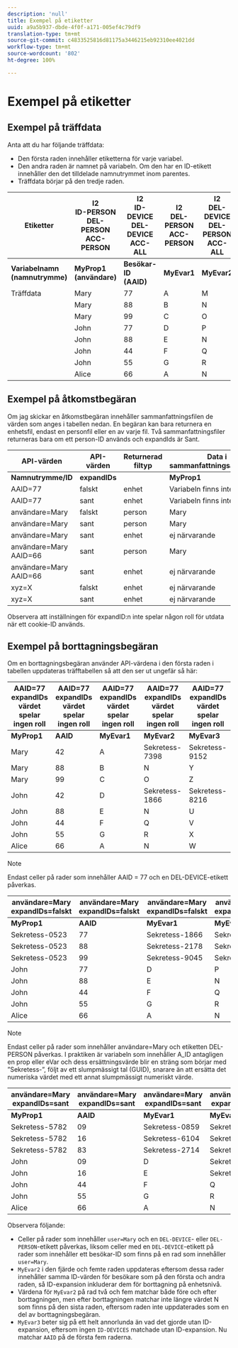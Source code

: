 ```yaml
---
description: 'null'
title: Exempel på etiketter
uuid: a9a5b937-dbde-4f0f-a171-005ef4c79df9
translation-type: tm+mt
source-git-commit: c4833525816d81175a3446215eb92310ee4021dd
workflow-type: tm+mt
source-wordcount: '802'
ht-degree: 100%

---
```



# Exempel på etiketter

## Exempel på träffdata

Anta att du har följande träffdata:

* Den första raden innehåller etiketterna för varje variabel.
* Den andra raden är namnet på variabeln. Om den har en ID-etikett innehåller den det tilldelade namnutrymmet inom parentes.
* Träffdata börjar på den tredje raden.

| Etiketter | I2<br>ID-PERSON<br>DEL-PERSON<br>ACC-PERSON | I2<br>ID-DEVICE<br>DEL-DEVICE<br>ACC-ALL | I2<br>DEL-PERSON<br>ACC-PERSON | I2<br>DEL-DEVICE<br>DEL-PERSON<br>ACC-ALL | I2<br>ID-DEVICE<br>DEL-DEVICE<br>ACC-ALL |
|---|---|---|---|---|---|
| **Variabelnamn**<br>**(namnutrymme)** | **MyProp1**<br>**(användare)** | **Besökar-ID**<br>**(AAID)** | **MyEvar1** | **MyEvar2** | **MyEvar3**<br>**(xyz)** |
| Träffdata | Mary | 77 | A | M | X |
|  | Mary | 88 | B | N | Y |
|  | Mary | 99 | C | O | Z |
|  | John | 77 | D | P | W |
|  | John | 88 | E | N | U |
|  | John | 44 | F | Q | V |
|  | John | 55 | G | R | X |
|  | Alice | 66 | A | N | Z |

## Exempel på åtkomstbegäran

Om jag skickar en åtkomstbegäran innehåller sammanfattningsfilen de värden som anges i tabellen nedan. En begäran kan bara returnera en enhetsfil, endast en personfil eller en av varje fil. Två sammanfattningsfiler returneras bara om ett person-ID används och expandIds är Sant.

| API-värden | API-värden | Returnerad filtyp | Data i <br>sammanfattningsåtkomstfil | Data i <br>sammanfattningsåtkomstfil | Data i <br>sammanfattningsåtkomstfil | Data i <br>sammanfattningsåtkomstfil | Data i <br>sammanfattningsåtkomstfil |
|--- |--- |--- |---|---|---|---|---|
| **Namnutrymme/ID** | **expandIDs** |  | **MyProp1** | **Besökar-ID** | **MyEvar1** | **MyEvar2** | **MyEvar3** |
| AAID=77 | falskt | enhet | Variabeln finns inte | 77 | Variabeln finns inte | M, P | X, W |
| AAID=77 | sant | enhet | Variabeln finns inte | 77 | Variabeln finns inte | M, P | X, W |
| användare=Mary | falskt | person | Mary | 77, 88, 99 | A, B, C | M, N, O | X, Y, Z |
| användare=Mary | sant | person | Mary | 77, 88, 99 | A, B, C | M, N, O | X, Y, Z |
| användare=Mary | sant | enhet | ej närvarande | 77, 88 | ej närvarande | N, P | U, W |
| användare=Mary AAID=66 | sant | person | Mary | 77, 88, 99 | A, B, C | M, N, O | X, Y, Z |
| användare=Mary AAID=66 | sant | enhet | ej närvarande | 66, 77, 88 | ej närvarande | N, P | U, W, Z |
| xyz=X | falskt | enhet | ej närvarande | 55, 77 | ej närvarande | M, R | X |
| xyz=X | sant | enhet | ej närvarande | 55, 77 | ej närvarande | M, P, R | W, X |

Observera att inställningen för expandID:n inte spelar någon roll för utdata när ett cookie-ID används.

## Exempel på borttagningsbegäran

Om en borttagningsbegäran använder API-värdena i den första raden i tabellen uppdateras träfftabellen så att den ser ut ungefär så här:

| AAID=77 expandIDs värdet<br>spelar ingen roll | AAID=77 expandIDs värdet<br>spelar ingen roll | AAID=77 expandIDs värdet<br>spelar ingen roll | AAID=77 expandIDs värdet<br>spelar ingen roll | AAID=77 expandIDs värdet<br>spelar ingen roll |
|---|---|---|---|---|
| **MyProp1** | **AAID** | **MyEvar1** | **MyEvar2** | **MyEvar3** |
| Mary | 42 | A | Sekretess-7398 | Sekretess-9152 |
| Mary | 88 | B | N | Y |
| Mary | 99 | C | O | Z |
| John | 42 | D | Sekretess-1866 | Sekretess-8216 |
| John | 88 | E | N | U |
| John | 44 | F | Q | V |
| John | 55 | G | R | X |
| Alice | 66 | A | N | W |

>[!NOTE]
>
>Endast celler på rader som innehåller AAID = 77 och en DEL-DEVICE-etikett påverkas.

| användare=Mary<br>expandIDs=falskt | användare=Mary<br>expandIDs=falskt | användare=Mary<br>expandIDs=falskt | användare=Mary<br>expandIDs=falskt | användare=Mary<br>expandIDs=falskt |
|--- |---|---|---|---|
| **MyProp1** | **AAID** | **MyEvar1** | **MyEvar2** | **MyEvar3** |
| Sekretess-0523 | 77 | Sekretess-1866 | Sekretess-3681 | X |
| Sekretess-0523 | 88 | Sekretess-2178 | Sekretess-1975 | Y |
| Sekretess-0523 | 99 | Sekretess-9045 | Sekretess-2864 | Z |
| John | 77 | D | P | W |
| John | 88 | E | N | U |
| John | 44 | F | Q | V |
| John | 55 | G | R | X |
| Alice | 66 | A | N | W |

>[!NOTE]
>
>Endast celler på rader som innehåller användare=Mary och etiketten DEL-PERSON påverkas. I praktiken är variabeln som innehåller A_ID antagligen en prop eller eVar och dess ersättningsvärde blir en sträng som börjar med ”Sekretess-”, följt av ett slumpmässigt tal (GUID), snarare än att ersätta det numeriska värdet med ett annat slumpmässigt numeriskt värde.

| användare=Mary<br>expandIDs=sant | användare=Mary<br>expandIDs=sant | användare=Mary<br>expandIDs=sant | användare=Mary<br>expandIDs=sant | användare=Mary<br>expandIDs=sant |
|--- |---|---|---|---|
| **MyProp1** | **AAID** | **MyEvar1** | **MyEvar2** | **MyEvar3** |
| Sekretess-5782 | 09 | Sekretess-0859 | Sekretess-8183 | Sekretess-9152 |
| Sekretess-5782 | 16 | Sekretess-6104 | Sekretess-2911 | Sekretess-6821 |
| Sekretess-5782 | 83 | Sekretess-2714 | Sekretess-0219 | Sekretess-4395 |
| John | 09 | D | Sekretess-8454 | Sekretess-8216 |
| John | 16 | E | Sekretess-2911 | Sekretess-2930 |
| John | 44 | F | Q | V |
| John | 55 | G | R | X |
| Alice | 66 | A | N | W |

Observera följande:

* Celler på rader som innehåller `user=Mary` och en `DEL-DEVICE`- eller `DEL-PERSON`-etikett påverkas, liksom celler med en `DEL-DEVICE`-etikett på rader som innehåller ett besökar-ID som finns på en rad som innehåller `user=Mary`.
* `MyEvar2` i den fjärde och femte raden uppdateras eftersom dessa rader innehåller samma ID-värden för besökare som på den första och andra raden, så ID-expansion inkluderar dem för borttagning på enhetsnivå.
* Värdena för `MyEvar2` på rad två och fem matchar både före och efter borttagningen, men efter borttagningen matchar inte längre värdet N som finns på den sista raden, eftersom raden inte uppdaterades som en del av borttagningsbegäran.
* `MyEvar3` beter sig på ett helt annorlunda än vad det gjorde utan ID-expansion, eftersom ingen `ID-DEVICES` matchade utan ID-expansion. Nu matchar `AAID` på de första fem raderna.
